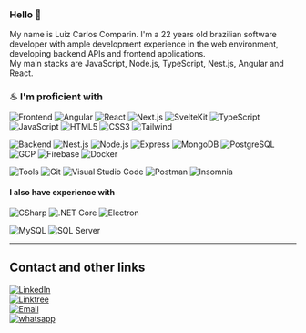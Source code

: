 ### Hello 👋

My name is Luiz Carlos Comparin. I'm a 22 years old brazilian software developer with ample development experience in the web environment, developing backend APIs and frontend applications. <br>
My main stacks are JavaScript, Node.js, TypeScript, Nest.js, Angular and React.


### ♨ I'm proficient with
![Frontend](https://img.shields.io/badge/-Frontend-5151ff?&logo=Frontend)
![Angular](https://img.shields.io/badge/-Angular-05122A?&logo=angular&logoColor=dd0031)
![React](https://img.shields.io/badge/-React-05122A?&logo=react)
![Next.js](https://img.shields.io/badge/-Next-05122A?&logo=nextdotjs)
![SvelteKit](https://img.shields.io/badge/-SvelteKit-05122A?&logo=svelte&logoColor=ff4700)
![TypeScript](https://img.shields.io/badge/-TypeScript-05122A?&logo=TypeScript)
![JavaScript](https://img.shields.io/badge/-JavaScript-05122A?&logo=JavaScript)
![HTML5](https://img.shields.io/badge/-HTML5-05122A?&logo=html5)
![CSS3](https://img.shields.io/badge/-CSS3-05122A?&logo=css3)
![Tailwind](https://img.shields.io/badge/-TailwindCSS-05122A?&logo=tailwindcss)

![Backend](https://img.shields.io/badge/-Backend-5151ff?&logo=Backend)
![Nest.js](https://img.shields.io/badge/-Nest.js-05122A?&logo=nestjs&logoColor=d9224c)
![Node.js](https://img.shields.io/badge/-Node.js-05122A?&logo=node.js)
![Express](https://img.shields.io/badge/-Express-05122A?&logo=Express)
![MongoDB](https://img.shields.io/badge/-MongoDB-05122A?style=flat&logo=MongoDB)
![PostgreSQL](https://img.shields.io/badge/-PostgreSQL-05122A?style=flat&logo=Postgresql)
![GCP](https://img.shields.io/badge/-Google_Cloud_Platform-05122A?style=flat&logo=googlecloud)
![Firebase](https://img.shields.io/badge/-Firebase-05122A?style=flat&logo=firebase)
![Docker](https://img.shields.io/badge/-Docker-05122A?style=flat&logo=Docker)

![Tools](https://img.shields.io/badge/-Tools­-5151ff?&logo=Tools)
![Git](https://img.shields.io/badge/-Git-05122A?style=flat&logo=git)
![Visual Studio Code](https://img.shields.io/badge/-VS%20Code-05122A?style=flat&logo=visual-studio-code&logoColor=007ACC)
![Postman](https://img.shields.io/badge/-Postman-05122A?style=flat&logo=postman&logoColor=e95723)
![Insomnia](https://img.shields.io/badge/-Insomnia-05122A?&logo=insomnia&logoColor=7800ff)

#### I also have experience with

![CSharp](https://img.shields.io/badge/-CSharp-05122A?&logo=CSharp&logoColor=8d0579)
![.NET Core](https://img.shields.io/badge/-.NET%20Core/MVC-05122A?&logo=dotnet)
![Electron](https://img.shields.io/badge/-Electron.js-05122A?&logo=Electron)
<!-- ![Nest.js](https://img.shields.io/badge/-Nest.js-05122A?&logo=nestjs&logoColor=d9224c) -->

![MySQL](https://img.shields.io/badge/-MySQL-05122A?style=flat&logo=MySQL)
![SQL Server](https://img.shields.io/badge/-SQL%20Server-05122A?style=flat&logo=microsoftsqlserver)
<!-- ![SQL](https://img.shields.io/badge/-SQL-05122A?&logo=MySQL) -->


---

## Contact and other links

<p id="socialIcons" align="left">
    <a href="http://www.linkedin.com/in/luiz-carlos-comparin/" alt="LinkedIn">
        <img alt="LinkedIn" src="https://img.shields.io/badge/-LinkedIn | Luiz Comparin-05122A?style=flat&logo=Linkedin" />
    </a>
    <br>
    <a href="https://linktr.ee/luizcomparin" alt="Linktree">
        <img alt="Linktree" src="https://img.shields.io/badge/Linktree | Luiz Comparin-05122A?style=flat&logo=Linktree" />
    </a>
    <br>
    <a href="mailto:luizcomparin18@gmail.com">
        <img alt="Email" src="https://img.shields.io/badge/Gmail | Luiz Comparin-05122A?style=flat&logo=Gmail" />
    </a>
    <br>
    <a href="https://whatsa.me/5547992831801" alt="Whatsapp">
        <img alt="whatsapp" src="https://img.shields.io/badge/+55(47)992831801 | Luiz Comparin-05122A?style=flat&logo=whatsapp" />
    </a>
</p>
